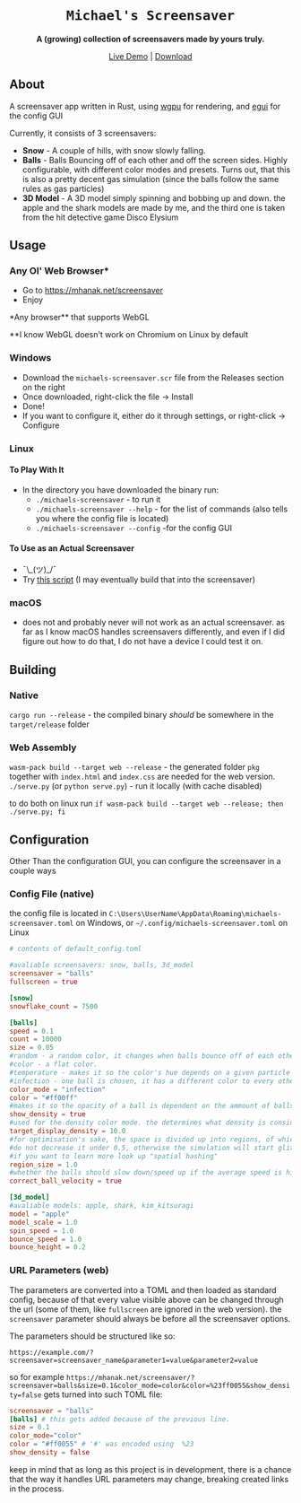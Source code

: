 <div align="center">

  <h1><code>Michael's Screensaver</code></h1>

<strong>A (growing) collection of screensavers made by yours truly.</strong>
  <p>
    <a href="https://mhanak.net/screensaver">Live Demo</a> | <a href="https://github.com/MHanak1/michaels-screensaver/releases"> Download </a>
  </p>
</div>

## About
A screensaver app written in Rust, using [wgpu](https://wgpu.rs/) for rendering, and [egui](https://egui.rs) for the config GUI 

Currently, it consists of 3 screensavers:

 * **Snow** - A couple of hills, with snow slowly falling.
 * **Balls** - Balls Bouncing off of each other and off the screen sides. Highly configurable, with different color modes and presets. Turns out, that this is also a pretty decent gas simulation (since the balls follow the same rules as gas particles)
 * **3D Model** - A 3D model simply spinning and bobbing up and down. the apple and the shark models are made by me, and the third one is taken from the hit detective game Disco Elysium
## Usage
### Any Ol' Web Browser*
* Go to https://mhanak.net/screensaver
* Enjoy

\*Any browser\*\* that supports WebGL

\*\*I know WebGL doesn't work on Chromium on Linux by default
### Windows
* Download the `michaels-screensaver.scr` file from the Releases section on the right
* Once downloaded, right-click the file -> Install
* Done!
* If you want to configure it, either do it through settings, or right-click -> Configure
### Linux
#### To Play With It
* In the directory you have downloaded the binary run:
  * `./michaels-screensaver` - to run it
  * `./michaels-screensaver --help` - for the list of commands (also tells you where the config file is located)
  * `./michaels-screensaver --config` -for the config GUI
#### To Use as an Actual Screensaver
* ¯\\\_(ツ)\_/¯
* Try [this script](https://askubuntu.com/questions/707855/how-to-execute-a-command-after-a-certain-period-of-inactivity-triggered-by-keyb) (I may eventually build that into the screensaver)
### macOS
* does not and probably never will not work as an actual screensaver. as far as I know macOS handles screensavers differently, and even if I did figure out how to do that, I do not have a device I could test it on.
## Building
### Native
`cargo run --release` - the compiled binary *should* be somewhere in the `target/release` folder
### Web Assembly
`wasm-pack build --target web --release` - the generated folder `pkg` together with `index.html` and `index.css` are needed for the web version.
`./serve.py` (or `python serve.py`) - run it locally (with cache disabled)


to do both on linux run `if wasm-pack build --target web --release; then ./serve.py; fi`
## Configuration
Other Than the configuration GUI, you can configure the screensaver in a couple ways
### Config File (native)
the config file is located in `C:\Users\UserName\AppData\Roaming\michaels-screensaver.toml` on Windows, or `~/.config/michaels-screensaver.toml` on Linux
```toml
# contents of default_config.toml

#avaliable screensavers: snow, balls, 3d_model
screensaver = "balls"
fullscreen = true

[snow]
snowflake_count = 7500

[balls]
speed = 0.1
count = 10000
size = 0.05
#random - a random color, it changes when balls bounce off of each other
#color - a flat color.
#temperature - makes it so the color's hue depends on a given particle's velocity. may impact perfromance
#infection - one ball is chosen, it has a different color to every other ball and it is infected. ever ball that touches an infected ball becomes infected itself. after all balls get infected a new one is chosen
color_mode = "infection"
color = "#ff00ff"
#makes it so the opacity of a ball is dependent on the ammount of balls in the surrounding regions. if the region size is lower, the contrast will be higher
show_density = true
#used for the density color mode. the determines what density is considered "high"
target_display_density = 10.0
#for optimisation's sake, the space is divided up into regions, of which the size depends on the ball size, and this value. increase this value for spare simulations, decrease it for dense ones
#do not decrease it under 0.5, otherwise the simulation will start glitching
#if you want to learn more look up "spatial hashing"
region_size = 1.0
#whether the balls should slow down/speed up if the average speed is higher/lower than the configured speed.
correct_ball_velocity = true

[3d_model]
#avaliable models: apple, shark, kim_kitsuragi
model = "apple"
model_scale = 1.0
spin_speed = 1.0
bounce_speed = 1.0
bounce_height = 0.2

```
### URL Parameters (web)
The parameters are converted into a TOML and then loaded as standard config, because of that every value visible above can be changed through the url (some of them, like `fullscreen` are ignored in the web version). the `screensaver` parameter should always be before all the screensaver options.

The parameters should be structured like so:

`https://example.com/?screensaver=screensaver_name&parameter1=value&parameter2=value`
 
so for example
`https://mhanak.net/screensaver/?screensaver=balls&size=0.1&color_mode=color&color=%23ff0055&show_density=false`
gets turned into such TOML file:
```toml
screensaver = "balls"
[balls] # this gets added because of the previous line.
size = 0.1
color_mode="color"
color = "#ff0055" # '#' was encoded using  %23
show_density = false
```

keep in mind that as long as this project is in development, there is a chance that the way it handles URL parameters may change, breaking created links in the process.